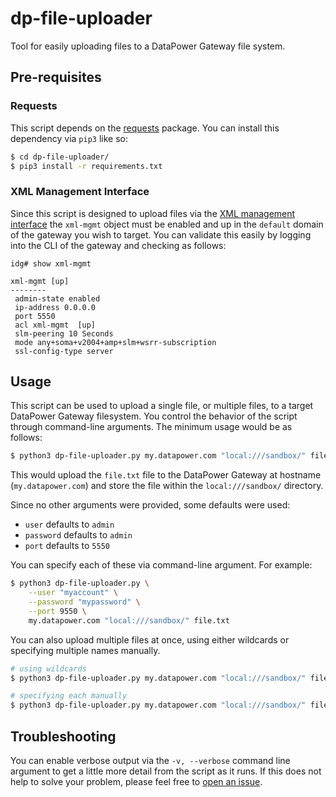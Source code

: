 # dp-file-uploader

Tool for easily uploading files to a DataPower Gateway file system.

## Pre-requisites

### Requests

This script depends on the [requests](https://2.python-requests.org/en/master/) package. You can install this dependency via `pip3` like so:

```bash
$ cd dp-file-uploader/
$ pip3 install -r requirements.txt
```

### XML Management Interface

Since this script is designed to upload files via the [XML management interface](https://www.ibm.com/support/knowledgecenter/SS9H2Y_7.7.0/com.ibm.dp.doc/networkaccess_xmi.html) the `xml-mgmt` object must be enabled and up in the `default` domain of the gateway you wish to target. You can validate this easily by logging into the CLI of the gateway and checking as follows:

```
idg# show xml-mgmt

xml-mgmt [up]
--------
 admin-state enabled
 ip-address 0.0.0.0
 port 5550
 acl xml-mgmt  [up]
 slm-peering 10 Seconds
 mode any+soma+v2004+amp+slm+wsrr-subscription
 ssl-config-type server
```

## Usage

This script can be used to upload a single file, or multiple files, to a target DataPower Gateway filesystem. You control the behavior of the script through command-line arguments. The minimum usage would be as follows:

```bash
$ python3 dp-file-uploader.py my.datapower.com "local:///sandbox/" file.txt
```

This would upload the `file.txt` file to the DataPower Gateway at hostname (`my.datapower.com`) and store the file within the `local:///sandbox/` directory.

Since no other arguments were provided, some defaults were used:

- `user` defaults to `admin`
- `password` defaults to `admin`
- `port` defaults to `5550`

You can specify each of these via command-line argument. For example:

```bash
$ python3 dp-file-uploader.py \
    --user "myaccount" \
    --password "mypassword" \
    --port 9550 \
    my.datapower.com "local:///sandbox/" file.txt
```

You can also upload multiple files at once, using either wildcards or specifying multiple names manually.

```bash
# using wildcards
$ python3 dp-file-uploader.py my.datapower.com "local:///sandbox/" file*.txt

# specifying each manually
$ python3 dp-file-uploader.py my.datapower.com "local:///sandbox/" file1.txt file2.txt file3.txt
```

## Troubleshooting

You can enable verbose output via the `-v, --verbose` command line argument to get a little more detail from the script as it runs. If this does not help to solve your problem, please feel free to [open an issue](https://github.com/IBM/dp-file-uploader/issues/new).
